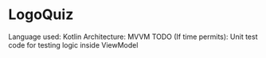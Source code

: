 # LogoQuiz
Language used: Kotlin
Architecture: MVVM
TODO (If time permits): Unit test code for testing logic inside ViewModel
